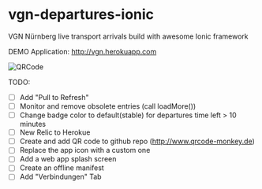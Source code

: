 # vgn-departures-ionic
VGN Nürnberg live transport arrivals build with awesome Ionic framework

DEMO Application: http://vgn.herokuapp.com

![QRCode](https://github.com/vlewin/vgn-departures-ionic/blob/master/www/img/qrcode.png)

TODO:
- [ ] Add "Pull to Refresh"
- [ ] Monitor and remove obsolete entries (call loadMore())
- [ ] Change badge color to default(stable) for departures time left > 10 minutes
- [ ] New Relic to Herokue
- [ ] Create and add QR code to github repo (http://www.qrcode-monkey.de)
- [ ] Replace the app icon with a custom one
- [ ] Add a web app splash screen
- [ ] Create an offline manifest
- [ ] Add "Verbindungen" Tab
